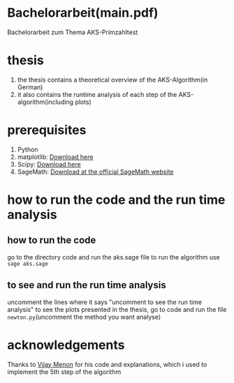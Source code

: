 # Bachelorarbeit(main.pdf)
Bachelorarbeit zum Thema AKS-Primzahltest

# thesis 
1. the thesis contains a theoretical overview of the AKS-Algorithm(in German) 
2. it also contains the runtime analysis of each step of the AKS-algorithm(including plots)


# prerequisites
1. Python
2. matplotlib: [Download here](https://matplotlib.org/tutorials/index.html)
3. Scipy: [Download here](https://www.scipy.org/)
2. SageMath: [Download at the official SageMath website](https://www.sagemath.org/)

# how to run the code and the run time analysis 
## how to run the code
go to the directory code and run the aks.sage file to run the algorithm use `sage aks.sage`
## to see and run the run time analysis
uncomment the lines where it says "uncomment to see the run time analysis"
to see the plots presented in the thesis, go to code and run the file `newton.py`(uncomment the method you want analyse)   
# acknowledgements
Thanks to [Vijay Menon](https://arxiv.org/abs/1311.3785) for his code and explanations, which i used to implement the 5th step of the algorithm
